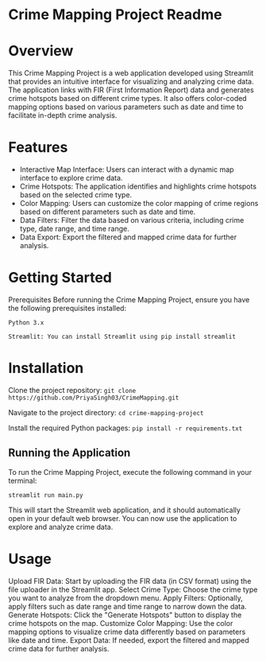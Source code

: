 # Crime Mapping Project Readme

# Overview
This Crime Mapping Project is a web application developed using Streamlit that provides an intuitive interface for visualizing and analyzing crime data. The application links with FIR (First Information Report) data and generates crime hotspots based on different crime types. It also offers color-coded mapping options based on various parameters such as date and time to facilitate in-depth crime analysis.

# Features
* Interactive Map Interface: Users can interact with a dynamic map interface to explore crime data.
* Crime Hotspots: The application identifies and highlights crime hotspots based on the selected crime type.
* Color Mapping: Users can customize the color mapping of crime regions based on different parameters such as date and time.
* Data Filters: Filter the data based on various criteria, including crime type, date range, and time range.
* Data Export: Export the filtered and mapped crime data for further analysis.

# Getting Started
Prerequisites
Before running the Crime Mapping Project, ensure you have the following prerequisites installed:

`Python 3.x`

`Streamlit: You can install Streamlit using pip install streamlit`


# Installation
Clone the project repository:
`git clone https://github.com/PriyaSingh03/CrimeMapping.git`

Navigate to the project directory:
`cd crime-mapping-project`

Install the required Python packages:
`pip install -r requirements.txt`

## Running the Application
To run the Crime Mapping Project, execute the following command in your terminal:

`streamlit run main.py`

This will start the Streamlit web application, and it should automatically open in your default web browser. You can now use the application to explore and analyze crime data.

# Usage
Upload FIR Data: Start by uploading the FIR data (in CSV format) using the file uploader in the Streamlit app.
Select Crime Type: Choose the crime type you want to analyze from the dropdown menu.
Apply Filters: Optionally, apply filters such as date range and time range to narrow down the data.
Generate Hotspots: Click the "Generate Hotspots" button to display the crime hotspots on the map.
Customize Color Mapping: Use the color mapping options to visualize crime data differently based on parameters like date and time.
Export Data: If needed, export the filtered and mapped crime data for further analysis.
